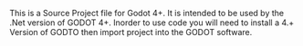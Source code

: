 This is a Source Project file for Godot 4+. It is intended to be used by the .Net version of GODOT 4+. Inorder to use code you will need to install a 4.+ Version of GODTO then import project into the GODOT software.
